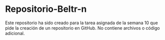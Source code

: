 # Repositorio-Beltr-n
Este repositorio ha sido creado para la tarea asignada de la semana 10 que pide la creación de un repositorio en GitHub. No contiene archivos o código adicional.
